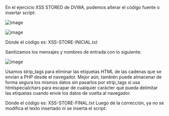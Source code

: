 En el ejercicio XSS STORED de DVWA, podemos alterar el código fuente o insertar script:

![image](https://user-images.githubusercontent.com/46895869/51488994-03953500-1d75-11e9-9770-fc9149cb2519.png)


![image](https://user-images.githubusercontent.com/46895869/51489062-34756a00-1d75-11e9-9757-56dbf7174223.png)

Dónde el código es: XSS-STORE-INICIAL.txt

Sanitizamos los mensajes y nombres de entrada con lo siguiente:

![image](https://user-images.githubusercontent.com/46895869/51488793-836ecf80-1d74-11e9-9ba3-0c15ca4a21bf.png)

Usamos strip_tags para eliminar las etiquetas HTML de las cadenas que se envían a PHP desde el navegador. Mejor aún, también puede almacenar de forma segura los mismos datos sin pasarlos por strip_tags si usa htmlspecialchars para escapar de cualquier carácter que pueda delimitar las etiquetas cuando envíe los datos de vuelta al navegador.

 
Dónde el código es: XSS-STORE-FINAL.txt
Luego de la corrección, ya no se modifica el texto insertado ni se inserta el script:

